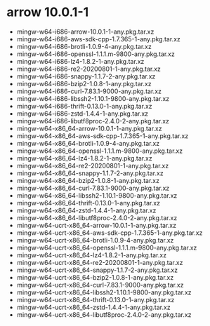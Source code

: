 # arrow 10.0.1-1

 - mingw-w64-i686-arrow-10.0.1-1-any.pkg.tar.xz
 - mingw-w64-i686-aws-sdk-cpp-1.7.365-1-any.pkg.tar.xz
 - mingw-w64-i686-brotli-1.0.9-4-any.pkg.tar.xz
 - mingw-w64-i686-openssl-1.1.1.m-9800-any.pkg.tar.xz
 - mingw-w64-i686-lz4-1.8.2-1-any.pkg.tar.xz
 - mingw-w64-i686-re2-20200801-1-any.pkg.tar.xz
 - mingw-w64-i686-snappy-1.1.7-2-any.pkg.tar.xz
 - mingw-w64-i686-bzip2-1.0.8-1-any.pkg.tar.xz
 - mingw-w64-i686-curl-7.83.1-9000-any.pkg.tar.xz
 - mingw-w64-i686-libssh2-1.10.1-9800-any.pkg.tar.xz
 - mingw-w64-i686-thrift-0.13.0-1-any.pkg.tar.xz
 - mingw-w64-i686-zstd-1.4.4-1-any.pkg.tar.xz
 - mingw-w64-i686-libutf8proc-2.4.0-2-any.pkg.tar.xz
 - mingw-w64-x86_64-arrow-10.0.1-1-any.pkg.tar.xz
 - mingw-w64-x86_64-aws-sdk-cpp-1.7.365-1-any.pkg.tar.xz
 - mingw-w64-x86_64-brotli-1.0.9-4-any.pkg.tar.xz
 - mingw-w64-x86_64-openssl-1.1.1.m-9800-any.pkg.tar.xz
 - mingw-w64-x86_64-lz4-1.8.2-1-any.pkg.tar.xz
 - mingw-w64-x86_64-re2-20200801-1-any.pkg.tar.xz
 - mingw-w64-x86_64-snappy-1.1.7-2-any.pkg.tar.xz
 - mingw-w64-x86_64-bzip2-1.0.8-1-any.pkg.tar.xz
 - mingw-w64-x86_64-curl-7.83.1-9000-any.pkg.tar.xz
 - mingw-w64-x86_64-libssh2-1.10.1-9800-any.pkg.tar.xz
 - mingw-w64-x86_64-thrift-0.13.0-1-any.pkg.tar.xz
 - mingw-w64-x86_64-zstd-1.4.4-1-any.pkg.tar.xz
 - mingw-w64-x86_64-libutf8proc-2.4.0-2-any.pkg.tar.xz
 - mingw-w64-ucrt-x86_64-arrow-10.0.1-1-any.pkg.tar.xz
 - mingw-w64-ucrt-x86_64-aws-sdk-cpp-1.7.365-1-any.pkg.tar.xz
 - mingw-w64-ucrt-x86_64-brotli-1.0.9-4-any.pkg.tar.xz
 - mingw-w64-ucrt-x86_64-openssl-1.1.1.m-9800-any.pkg.tar.xz
 - mingw-w64-ucrt-x86_64-lz4-1.8.2-1-any.pkg.tar.xz
 - mingw-w64-ucrt-x86_64-re2-20200801-1-any.pkg.tar.xz
 - mingw-w64-ucrt-x86_64-snappy-1.1.7-2-any.pkg.tar.xz
 - mingw-w64-ucrt-x86_64-bzip2-1.0.8-1-any.pkg.tar.xz
 - mingw-w64-ucrt-x86_64-curl-7.83.1-9000-any.pkg.tar.xz
 - mingw-w64-ucrt-x86_64-libssh2-1.10.1-9800-any.pkg.tar.xz
 - mingw-w64-ucrt-x86_64-thrift-0.13.0-1-any.pkg.tar.xz
 - mingw-w64-ucrt-x86_64-zstd-1.4.4-1-any.pkg.tar.xz
 - mingw-w64-ucrt-x86_64-libutf8proc-2.4.0-2-any.pkg.tar.xz
